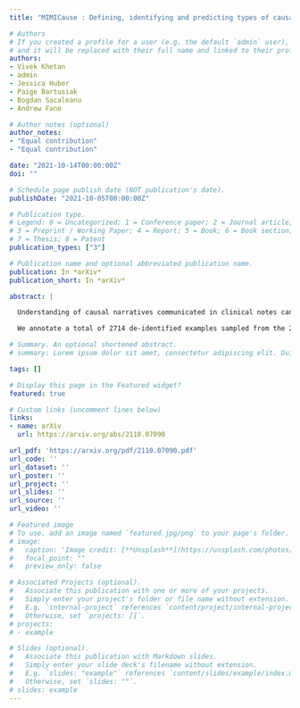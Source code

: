 ```yaml
---
title: "MIMICause : Defining, identifying and predicting types of causal relationships between biomedical concepts from clinical notes"

# Authors
# If you created a profile for a user (e.g. the default `admin` user), write the username (folder name) here 
# and it will be replaced with their full name and linked to their profile.
authors:
- Vivek Khetan
- admin
- Jessica Huber
- Paige Bartusiak
- Bogdan Sacaleanu
- Andrew Fano

# Author notes (optional)
author_notes:
- "Equal contribution"
- "Equal contribution"

date: "2021-10-14T00:00:00Z"
doi: ""

# Schedule page publish date (NOT publication's date).
publishDate: "2021-10-05T00:00:00Z"

# Publication type.
# Legend: 0 = Uncategorized; 1 = Conference paper; 2 = Journal article;
# 3 = Preprint / Working Paper; 4 = Report; 5 = Book; 6 = Book section;
# 7 = Thesis; 8 = Patent
publication_types: ["3"]

# Publication name and optional abbreviated publication name.
publication: In *arXiv*
publication_short: In *arXiv*

abstract: |

  Understanding of causal narratives communicated in clinical notes can help make strides towards personalized healthcare. In this work, MIMICause, we propose annotation guidelines, develop an annotated corpus and provide baseline scores to identify types and direction of causal relations between a pair of biomedical concepts in clinical notes; communicated implicitly or explicitly, identified either in a single sentence or across multiple sentences.

  We annotate a total of 2714 de-identified examples sampled from the 2018 n2c2 shared task dataset and train four different language model based architectures. Annotation based on our guidelines achieved a high inter-annotator agreement i.e. Fleiss' kappa score of 0.72 and our model for identification of causal relation achieved a macro F1 score of 0.56 on test data. The high inter-annotator agreement for clinical text shows the quality of our annotation guidelines while the provided baseline F1 score sets the direction for future research towards understanding narratives in clinical texts.

# Summary. An optional shortened abstract.
# summary: Lorem ipsum dolor sit amet, consectetur adipiscing elit. Duis posuere tellus ac convallis placerat. Proin tincidunt magna sed ex sollicitudin condimentum.

tags: []

# Display this page in the Featured widget?
featured: true

# Custom links (uncomment lines below)
links:
- name: arXiv
  url: https://arxiv.org/abs/2110.07090

url_pdf: 'https://arxiv.org/pdf/2110.07090.pdf'
url_code: ''
url_dataset: ''
url_poster: ''
url_project: ''
url_slides: ''
url_source: ''
url_video: ''

# Featured image
# To use, add an image named `featured.jpg/png` to your page's folder. 
# image:
#   caption: 'Image credit: [**Unsplash**](https://unsplash.com/photos/pLCdAaMFLTE)'
#   focal_point: ""
#   preview_only: false

# Associated Projects (optional).
#   Associate this publication with one or more of your projects.
#   Simply enter your project's folder or file name without extension.
#   E.g. `internal-project` references `content/project/internal-project/index.md`.
#   Otherwise, set `projects: []`.
# projects:
# - example

# Slides (optional).
#   Associate this publication with Markdown slides.
#   Simply enter your slide deck's filename without extension.
#   E.g. `slides: "example"` references `content/slides/example/index.md`.
#   Otherwise, set `slides: ""`.
# slides: example
---
```


<!-- {{% callout note %}}
Click the *Cite* button above to demo the feature to enable visitors to import publication metadata into their reference management software.
{{% /callout %}}

{{% callout note %}}
Create your slides in Markdown - click the *Slides* button to check out the example.
{{% /callout %}}

Supplementary notes can be added here, including [code, math, and images](https://wowchemy.com/docs/writing-markdown-latex/). -->
